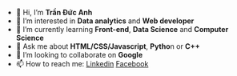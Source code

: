 - 👋 Hi, I’m **Trần Đức Anh**
- 👀 I’m interested in **Data analytics** and **Web developer**
- 🌱 I’m currently learning **Front-end**, **Data Science** and **Computer Science**
- 💬 Ask me about **HTML/CSS/Javascript**, **Pytho**n or **C++**
- 💞️ I’m looking to collaborate on **Google**
- 📫 How to reach me: [Linkedin](https://www.linkedin.com/in/duc-anh-0412) [Facebook](https://www.facebook.com/Anh.DucTran412/)



